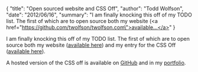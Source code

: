 {
  "title": "Open sourced website and CSS Off",
  "author": "Todd Wolfson",
  "date": "2012/06/16",
  "summary": "I am finally knocking this off of my TODO list. The first of which are to open source both my website (<a href=\"https://github.com/twolfson/twolfson.com\">available...</a>"
}

I am finally knocking this off of my TODO list. The first of which are to open source both my website ([available here](https://github.com/twolfson/twolfson.com)) and my entry for the CSS Off ([available here](https://github.com/twolfson/CSS-Off--2011-)).

A hosted version of the CSS off is available on [GitHub](http://twolfson.github.com/CSS-Off--2011-/) and in my [portfolio](http://twolfson.com/public/portfolio/css_off/).